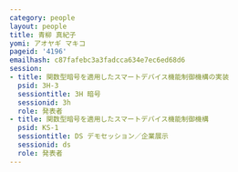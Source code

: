```yaml
---
category: people
layout: people
title: 青柳 真紀子
yomi: アオヤギ マキコ
pageid: '4196'
emailhash: c87fafebc3a3fadcca634e7ec6ed68d6
session:
- title: 関数型暗号を適用したスマートデバイス機能制御機構の実装
  psid: 3H-3
  sessiontitle: 3H 暗号
  sessionid: 3h
  role: 発表者
- title: 関数型暗号を適用したスマートデバイス機能制御機構
  psid: KS-1
  sessiontitle: DS デモセッション／企業展示
  sessionid: ds
  role: 発表者
---
```

